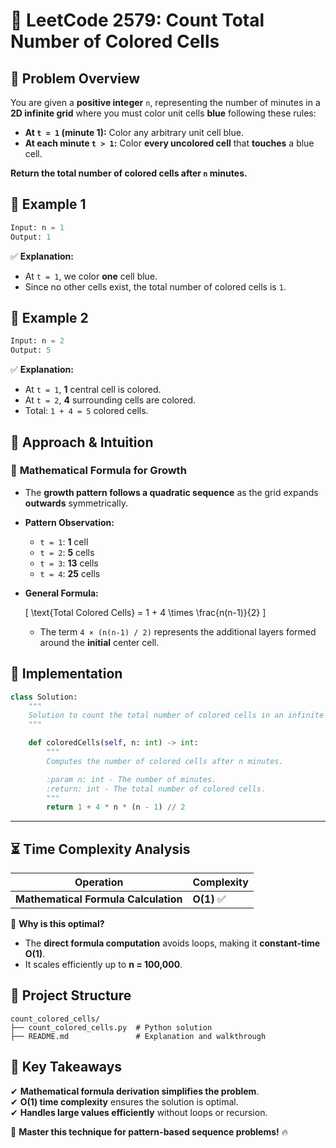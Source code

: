 # 🔢 **LeetCode 2579: Count Total Number of Colored Cells**  

## 📌 **Problem Overview**  

You are given a **positive integer** `n`, representing the number of minutes in a **2D infinite grid** where you must color unit cells **blue** following these rules:  

- **At `t = 1` (minute 1):** Color any arbitrary unit cell blue.  
- **At each minute `t > 1`:** Color **every uncolored cell** that **touches** a blue cell.  

**Return the total number of colored cells after `n` minutes.**  

## 📝 **Example 1**  
```python
Input: n = 1
Output: 1
```
✅ **Explanation:**  
- At `t = 1`, we color **one** cell blue.  
- Since no other cells exist, the total number of colored cells is `1`.  

## 📝 **Example 2**  
```python
Input: n = 2
Output: 5
```
✅ **Explanation:**  
- At `t = 1`, **1** central cell is colored.  
- At `t = 2`, **4** surrounding cells are colored.  
- Total: `1 + 4 = 5` colored cells.  

## 🚀 **Approach & Intuition**  

### 🔹 **Mathematical Formula for Growth**  
- The **growth pattern follows a quadratic sequence** as the grid expands **outwards** symmetrically.  
- **Pattern Observation:**  
  - `t = 1`: **1** cell  
  - `t = 2`: **5** cells  
  - `t = 3`: **13** cells  
  - `t = 4`: **25** cells  

- **General Formula:**  

  \[
  \text{Total Colored Cells} = 1 + 4 \times \frac{n(n-1)}{2}
  \]

  - The term `4 × (n(n-1) / 2)` represents the additional layers formed around the **initial** center cell.

## 📝 **Implementation**  

```python
class Solution:
    """
    Solution to count the total number of colored cells in an infinite 2D grid after n minutes.
    """

    def coloredCells(self, n: int) -> int:
        """
        Computes the number of colored cells after n minutes.

        :param n: int - The number of minutes.
        :return: int - The total number of colored cells.
        """
        return 1 + 4 * n * (n - 1) // 2
```

---

## ⏳ **Time Complexity Analysis**  

| Operation | Complexity |
|-----------|------------|
| **Mathematical Formula Calculation** | **O(1)** ✅ |

🔹 **Why is this optimal?**  
- The **direct formula computation** avoids loops, making it **constant-time O(1)**.  
- It scales efficiently up to **n = 100,000**.  

## 📂 **Project Structure**  

```
count_colored_cells/
├── count_colored_cells.py  # Python solution
├── README.md               # Explanation and walkthrough
```

## 🎯 **Key Takeaways**  
✔ **Mathematical formula derivation simplifies the problem**.  
✔ **O(1) time complexity** ensures the solution is optimal.  
✔ **Handles large values efficiently** without loops or recursion.  

🚀 **Master this technique for pattern-based sequence problems!** 🔥  

